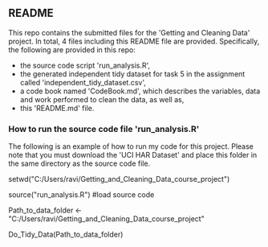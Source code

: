 ## README

This repo contains the submitted files for the 'Getting and Cleaning Data' project. In total, 4 files including this
README file are provided. Specifically, the following are provided in this repo: 

* the source code script 'run_analysis.R', 
* the generated independent tidy dataset for task 5 in the assignment called 'independent_tidy_dataset.csv', 
* a code book named 'CodeBook.md', which describes the variables, data and work performed to clean the data, as well as, 
* this 'README.md' file.

### How to run the source code file 'run_analysis.R'

The following is an example of how to run my code for this project. Please note that you must download the
'UCI HAR Dataset' and place this folder in the same directory as the source code file.

setwd("C:/Users/ravi/Getting_and_Cleaning_Data_course_project")

source("run_analysis.R") #load source code

Path_to_data_folder <- "C:/Users/ravi/Getting_and_Cleaning_Data_course_project"

Do_Tidy_Data(Path_to_data_folder)




